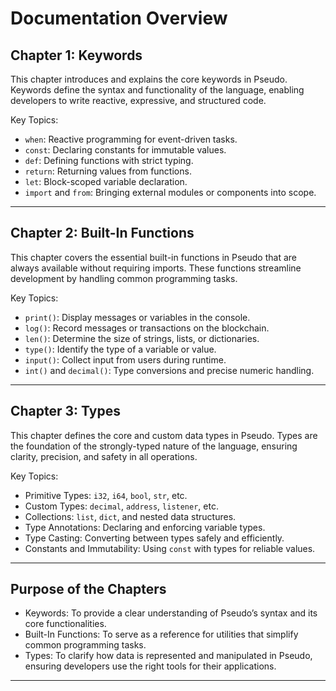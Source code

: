 # Documentation Overview

## Chapter 1: Keywords

This chapter introduces and explains the core keywords in Pseudo. Keywords define the syntax and functionality of the language, enabling developers to write reactive, expressive, and structured code.

Key Topics:

- `when`: Reactive programming for event-driven tasks.
- `const`: Declaring constants for immutable values.
- `def`: Defining functions with strict typing.
- `return`: Returning values from functions.
- `let`: Block-scoped variable declaration.
- `import` and `from`: Bringing external modules or components into scope.

---

## Chapter 2: Built-In Functions

This chapter covers the essential built-in functions in Pseudo that are always available without requiring imports. These functions streamline development by handling common programming tasks.

Key Topics:

- `print()`: Display messages or variables in the console.
- `log()`: Record messages or transactions on the blockchain.
- `len()`: Determine the size of strings, lists, or dictionaries.
- `type()`: Identify the type of a variable or value.
- `input()`: Collect input from users during runtime.
- `int()` and `decimal()`: Type conversions and precise numeric handling.

---

## Chapter 3: Types

This chapter defines the core and custom data types in Pseudo. Types are the foundation of the strongly-typed nature of the language, ensuring clarity, precision, and safety in all operations.

Key Topics:

- Primitive Types: `i32`, `i64`, `bool`, `str`, etc.
- Custom Types: `decimal`, `address`, `listener`, etc.
- Collections: `list`, `dict`, and nested data structures.
- Type Annotations: Declaring and enforcing variable types.
- Type Casting: Converting between types safely and efficiently.
- Constants and Immutability: Using `const` with types for reliable values.

---

## Purpose of the Chapters

- Keywords: To provide a clear understanding of Pseudo’s syntax and its core functionalities.
- Built-In Functions: To serve as a reference for utilities that simplify common programming tasks.
- Types: To clarify how data is represented and manipulated in Pseudo, ensuring developers use the right tools for their applications.

---

